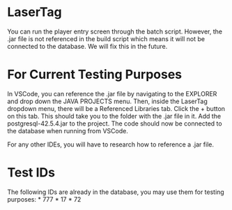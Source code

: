 # LaserTag

You can run the player entry screen through the batch script. However, the .jar file is not referenced in the build script which means it will not be connected to the database. We will fix this in the future.

# For Current Testing Purposes
In VSCode, you can reference the .jar file by navigating to the EXPLORER and drop down the JAVA PROJECTS menu. Then, inside the LaserTag dropdown menu, there will be a Referenced Libraries tab. Click the + button on this tab. This should take you to the folder with the .jar file in it. Add the postgresql-42.5.4.jar to the project. The code should now be connected to the database when running from VSCode. 

For any other IDEs, you will have to research how to reference a .jar file. 

# Test IDs
The following IDs are already in the database, you may use them for testing purposes:
    * 777
    * 17
    * 72
